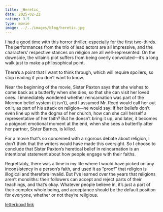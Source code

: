```yaml
---
title: _Heretic_
date: 2025-02-22
rating: 3.5
type: movie
image: ../../images/blog/heretic.jpg
---
```


I had a good time with this horror thriller, especially for the first two-thirds. The performances from the trio of lead actors are all impressive, and the characters’ respective stances on religion are all well-represented. On the downside, the villain’s plot suffers from being overly convoluted—it’s a long walk just to make a philosophical point.

There’s a point that I want to think through, which will require spoilers, so stop reading if you don’t want to know.

<!-- excerpt -->

Near the beginning of the movie, Sister Paxton says that she wishes to come back as a butterfly when she dies, so that she can visit her loved ones. I immediately wondered whether reincarnation was part of the Mormon belief system (it isn’t), and I assumed Mr. Reed would call her out on it, as part of his attack on religion—he would say: if her beliefs don’t even line up with the dogma of her church, how can she call herself a representative of her faith? But he doesn’t bring it up, and later, it becomes a poignant emotional moment at the end, when she sees a butterfly after her partner, Sister Barnes, is killed.

For a movie that’s so concerned with a rigorous debate about religion, I don’t think that the writers would have made this oversight. So I choose to conclude that Sister Paxton’s heretical belief in reincarnation is an intentional statement about how people engage with their faiths.

Regrettably, there was a time in my life where I would have picked on any inconsistency in a person’s faith, and used it as “proof” that religion is illogical and therefore invalid. But I’ve learned over the years that religions aren’t monoliths: their followers can accept and reject parts of their teachings, and that’s okay. Whatever people believe in, it’s just a part of their complex whole being, and acceptance should be the default position for everyone, whether or not they’re religious.

[letterboxd link](https://letterboxd.com/film/heretic-2024/)
